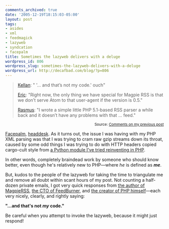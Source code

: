 ```yaml
---
comments_archived: true
date: '2005-12-19T18:15:03-05:00'
layout: post
tags:
- asides
- xml
- feedmagick
- lazyweb
- syndcation
- facepalm
title: Sometimes the lazyweb delivers with a deluge
wordpress_id: 806
wordpress_slug: sometimes-the-lazyweb-delivers-with-a-deluge
wordpress_url: http://decafbad.com/blog/?p=806
---
```

> [Kellan][k]: " '… and that’s not my code.' ouch"
>
> [Eric][e]: "Right now, the only thing we have special for Magpie RSS is that we don’t serve Atom to that user-agent if the version is 0.5."
>
> [Rasmus][r]: "I wrote a simple little PHP 5.1-based RSS parser a while back and it doesn’t have any problems with that ... feed."

<small style="text-align:right; display:block">Source: <a href="http://decafbad.com/blog/2005/12/19/feedburner-feeds-give-heartburn-to-php-xml-parsers">Comments on my previous post</a></small>

[Facepalm][fp], [headdesk][hd].  As it turns out, the issue I was having with my PHP XML parsing was that I was trying to cram raw gzip streams down its throat, caused by some odd things I was trying to do with HTTP headers copied cargo-cult style from [a Python module I've tried reinventing in PHP][htc].  

In other words, completely braindead work by someone who should know better, even though he's relatively new to PHP—where *he* is defined as ***me***.

But, kudos to the people of the lazyweb for taking the time to triangulate me and remove all doubt within scant hours of my post.  Not counting a half-dozen private emails, I got very quick responses from [the author of MagpieRSS][k], [the CTO of FeedBurner][e], and [the creator of PHP himself][r]—each very nicely, clearly, and rightly saying: 

**"...and that's not *my* code."**

Be careful when you attempt to invoke the lazyweb, because it might just respond!

[htc]: http://decafbad.com/trac/browser/trunk/FeedMagick/includes/HTTPCache.php
[hd]: http://www.urbandictionary.com/define.php?term=headdesk
[fp]: http://www.google.com/search?q=facepalm&start=0&ie=utf-8&oe=utf-8&client=firefox-a&rls=org.mozilla:en-US:official
[k]: http://decafbad.com/blog/2005/12/19/feedburner-feeds-give-heartburn-to-php-xml-parsers#comment-3200
[e]: http://decafbad.com/blog/2005/12/19/feedburner-feeds-give-heartburn-to-php-xml-parsers#comment-3204
[r]: http://decafbad.com/blog/2005/12/19/feedburner-feeds-give-heartburn-to-php-xml-parsers#comment-3209
